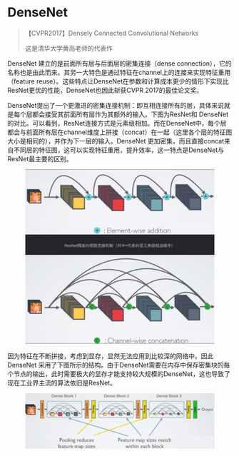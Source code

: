 # DenseNet

> 【CVPR2017】Densely Connected Convolutional Networks
>
> 这是清华大学黄高老师的代表作

DenseNet 建立的是前面所有层与后面层的密集连接（dense connection），它的名称也是由此而来。其另一大特色是通过特征在channel上的连接来实现特征重用（feature reuse）。这些特点让DenseNet在参数和计算成本更少的情形下实现比ResNet更优的性能，DenseNet也因此斩获CVPR 2017的最佳论文奖。

DenseNet提出了一个更激进的密集连接机制：即互相连接所有的层，具体来说就是每个层都会接受其前面所有层作为其额外的输入。下图为ResNet和 DenseNet的对比。可以看到，ResNet连接方式是元素级相加。而在DenseNet中，每个层都会与前面所有层在channel维度上拼接（concat）在一起（这里各个层的特征图大小是相同的），并作为下一层的输入。DenseNet 更加密集，而且直接concat来自不同层的特征图，这可以实现特征重用，提升效率，这一特点是DenseNet与ResNet最主要的区别。&#x20;

<figure><img src="../.gitbook/assets/微信截图_20230125160334.jpg" alt=""><figcaption></figcaption></figure>

因为特征在不断拼接，考虑到显存，显然无法应用到比较深的网络中。因此 DenseNet 采用了下图所示的结构。由于DenseNet需要在内存中保存密集块的每个节点的输出，此时需要极大的显存才能支持较大规模的DenseNet，这也导致了现在工业界主流的算法依旧是ResNet。

<figure><img src="../.gitbook/assets/微信截图_20230125160740.jpg" alt=""><figcaption></figcaption></figure>

